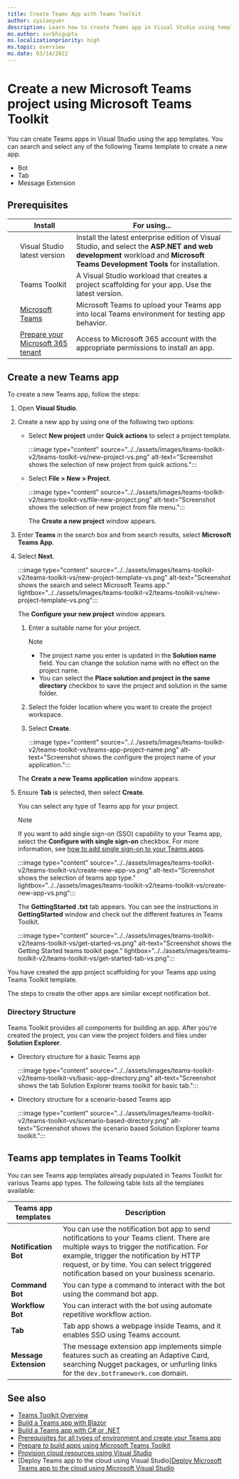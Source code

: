 ```yaml
---
title: Create Teams App with Teams Toolkit
author: zyxiaoyuer
description: Learn how to create Teams app in Visual Studio using templates. Know about prerequisites, directory structure, and teams app template available in Teams Toolkit.
ms.author: surbhigupta
ms.localizationpriority: high
ms.topic: overview
ms.date: 03/14/2022
---
```

# Create a new Microsoft Teams project using Microsoft Teams Toolkit

You can create Teams apps in Visual Studio using the app templates. You can search and select any of the following Teams template to create a new app.

* Bot
* Tab
* Message Extension

## Prerequisites

| &nbsp; | Install | For using... |
| --- | --- | --- |
| &nbsp; | Visual Studio latest version | Install the latest enterprise edition of Visual Studio, and select the **ASP.NET and web development** workload and **Microsoft Teams Development Tools** for installation. |
| &nbsp; | Teams Toolkit | A Visual Studio workload that creates a project scaffolding for your app. Use the latest version. |
| &nbsp; | [Microsoft Teams](https://www.microsoft.com/microsoft-teams/download-app) | Microsoft Teams to upload your Teams app into local Teams environment for testing app behavior. |
 | &nbsp; | [Prepare your Microsoft 365 tenant](~/concepts/build-and-test/prepare-your-o365-tenant.md) | Access to Microsoft 365 account with the appropriate permissions to install an app. |

## Create a new Teams app

To create a new Teams app, follow the steps:  

1. Open **Visual Studio**.
1. Create a new app by using one of the following two options:

    * Select **New project** under **Quick actions** to select a project template.

      :::image type="content" source="../../assets/images/teams-toolkit-v2/teams-toolkit-vs/new-project-vs.png" alt-text="Screenshot shows the selection of new project from quick actions.":::

    * Select **File > New > Project**.

       :::image type="content" source="../../assets/images/teams-toolkit-v2/teams-toolkit-vs/file-new-project.png" alt-text="Screenshot shows the selection of new project from file menu.":::

      The **Create a new project** window appears.  

1. Enter **Teams** in the search box and from search results, select **Microsoft Teams App**.

1. Select **Next**.

   :::image type="content" source="../../assets/images/teams-toolkit-v2/teams-toolkit-vs/new-project-template-vs.png" alt-text="Screenshot shows the search and select Microsoft Teams app." lightbox="../../assets/images/teams-toolkit-v2/teams-toolkit-vs/new-project-template-vs.png":::

   The **Configure your new project** window appears.

    1. Enter a suitable name for your project.

         > [!NOTE]
         >
         > * The project name you enter is updated in the **Solution name** field. You can change the solution name with no effect on the project name.
         > * You can select the **Place solution and project in the same directory** checkbox to save the project and solution in the same folder.

    1. Select the folder location where you want to create the project workspace.
    1. Select **Create**.

        :::image type="content" source="../../assets/images/teams-toolkit-v2/teams-toolkit-vs/teams-app-project-name.png" alt-text="Screenshot shows the configure the project name of your application.":::

   The **Create a new Teams application** window appears.

1. Ensure **Tab** is selected, then select **Create**.

   You can select any type of Teams app for your project.

   > [!NOTE]
   > If you want to add single sign-on (SSO) capability to your Teams app, select the **Configure with single sign-on** checkbox. For more information, see [how to add single sign-on to your Teams apps](/microsoftteams/platform/toolkit/add-single-sign-on?pivots=visual-studio).

   :::image type="content" source="../../assets/images/teams-toolkit-v2/teams-toolkit-vs/create-new-app-vs.png" alt-text="Screenshot shows the selection of teams app type." lightbox="../../assets/images/teams-toolkit-v2/teams-toolkit-vs/create-new-app-vs.png":::

   The **GettingStarted .txt** tab appears. You can see the instructions in **GettingStarted** window and check out the different features in Teams Toolkit.

   :::image type="content" source="../../assets/images/teams-toolkit-v2/teams-toolkit-vs/get-started-vs.png" alt-text="Screenshot shows the Getting Started teams toolkit page." lightbox="../../assets/images/teams-toolkit-v2/teams-toolkit-vs/get-started-tab-vs.png":::

You have created the app project scaffolding for your Teams app using Teams Toolkit template.

The steps to create the other apps are similar except notification bot.

### Directory Structure

Teams Toolkit provides all components for building an app. After you're created the project, you can view the project folders and files under **Solution Explorer**.

* Directory structure for a basic Teams app

  :::image type="content" source="../../assets/images/teams-toolkit-v2/teams-toolkit-vs/basic-app-directory.png" alt-text="Screenshot shows the tab Solution Explorer teams toolkit for basic tab.":::

* Directory structure for a scenario-based Teams app

  :::image type="content" source="../../assets/images/teams-toolkit-v2/teams-toolkit-vs/scenario-based-directory.png" alt-text="Screenshot shows the scenario based Solution Explorer teams toolkit.":::

## Teams app templates in Teams Toolkit

You can see Teams app templates already populated in Teams Toolkit for various Teams app types. The following table lists all the templates available:

|Teams app templates |Description  |
|---------|---------|
|**Notification Bot**     |You can use the notification bot app to send notifications to your Teams client. There are multiple ways to trigger the notification. For example, trigger the notification by HTTP request, or by time. You can select triggered notification based on your business scenario.         |
|**Command Bot**     |You can type a command to interact with the bot using the command bot app.         |
|**Workflow Bot**     |You can interact with the bot using automate repetitive workflow action.         |
|**Tab**     |Tab app shows a webpage inside Teams, and it enables SSO using Teams account.         |
|**Message Extension**     |The message extension app implements simple features such as creating an Adaptive Card, searching Nugget packages, or unfurling links for the `dev.botframework.com` domain.         |

## See also

* [Teams Toolkit Overview](teams-toolkit-fundamentals-vs.md)
* [Build a Teams app with Blazor](~/sbs-gs-blazorupdate.yml)
* [Build a Teams app with C# or .NET](~/sbs-gs-csharp.yml)
* [Prerequisites for all types of environment and create your Teams app](tools-prerequisites-v4.md)
* [Prepare to build apps using Microsoft Teams Toolkit](build-environments-v4.md)
* [Provision cloud resources using Visual Studio](provision-vs.md)
* [Deploy Teams app to the cloud using Visual Studio][Deploy Microsoft Teams app to the cloud using Microsoft Visual Studio](deploy-vs.md)
